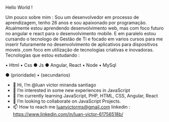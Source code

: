 Hello World !

Um pouco sobre mim :
Sou um desenvolvedor em processo de aprendizagem, tenho 26 anos e sou apaixonado por programação. Atualmente estou aprendendo desenvolvimento web, mas com foco futuro no angular e react para o desenvolvimento mobile. E em paralelo estou cursando o tecnologo de Gestão de Ti e focado em varios cursos para me inserir futuramente no desenvolvimento de aplicativos para dispositivos moveis ,com foco em utilização de tecnologias criativas e inovadoras. 
Tecnologias que estou estudando :

• Html
• Css
● Js
● Angular, React
• Node
• MySql


● (prioridade) • (secundarios)


- 👋 Hi, I’m @luan victor miranda santiago  
- 👀 I’m interested in some new experiences in JavaScript 
- 🌱 I’m currently learning JavaScript, PHP, HTML, CSS, Angular, React
- 💞️ I’m looking to collaborate on JavaScript Projects.
- 📫 How to reach me luanvictorms@gmail.com
linkedin : https://www.linkedin.com/in/luan-victor-61756518b/

<!---
luanvictorms/luanvictorms is a ✨ special ✨ repository because its `README.md` (this file) appears on your GitHub profile.
You can click the Preview link to take a look at your changes.
--->
